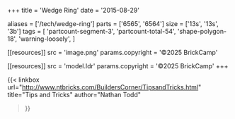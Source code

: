 +++
title = 'Wedge Ring'
date  = '2015-08-29'

aliases = ['/tech/wedge-ring']
parts = ['6565', '6564']
size  = ['13s', '13s', '3b']
tags  = [
  'partcount-segment-3',
  'partcount-total-54',
  'shape-polygon-18',
  'warning-loosely',
]

[[resources]]
src              = 'image.png'
params.copyright = '©2025 BrickCamp'

[[resources]]
src              = 'model.ldr'
params.copyright = '©2025 BrickCamp'
+++

{{< linkbox
    url="http://www.ntbricks.com/BuildersCorner/TipsandTricks.html"
    title="Tips and Tricks"
    author="Nathan Todd"
>}}
